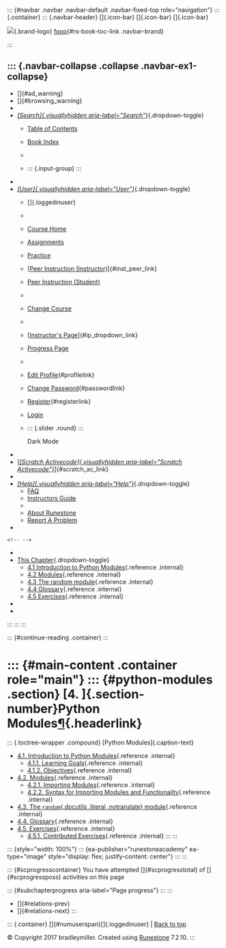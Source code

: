 ::: {#navbar .navbar .navbar-default .navbar-fixed-top role="navigation"}
::: {.container}
::: {.navbar-header}
[]{.icon-bar} []{.icon-bar} []{.icon-bar}

<div>

[![](../_static/img/RAIcon.png)](/runestone/default/user/login){.brand-logo}
[fopp](../index.html){#rs-book-toc-link .navbar-brand}

</div>
:::

::: {.navbar-collapse .collapse .navbar-ex1-collapse}
-   
-   []{#ad_warning}
-   []{#browsing_warning}
-   
-   [*[Search]{.visuallyhidden
    aria-label="Search"}*](#){.dropdown-toggle}
    -   [Table of Contents](../index.html)

    -   [Book Index](../genindex.html)

    -   

    -   ::: {.input-group}
        :::
-   
-   [*[User]{.visuallyhidden aria-label="User"}*](#){.dropdown-toggle}
    -   []{.loggedinuser}

    -   

    -   [Course Home](/ns/course/index)

    -   [Assignments](/assignment/student/chooseAssignment)

    -   [Practice](/runestone/assignments/practice)

    -   [[Peer Instruction
        (Instructor)](/runestone/peer/instructor.html)]{#inst_peer_link}

    -   [Peer Instruction (Student)](/runestone/peer/student.html)

    -   

    -   [Change Course](/runestone/default/courses)

    -   

    -   [[Instructor\'s
        Page](/runestone/admin/index)]{#ip_dropdown_link}

    -   [Progress Page](/runestone/dashboard/studentreport)

    -   

    -   [Edit Profile](/runestone/default/user/profile){#profilelink}

    -   [Change
        Password](/runestone/default/user/change_password){#passwordlink}

    -   [Register](/runestone/default/user/register){#registerlink}

    -   [Login](#)

    -   ::: {.slider .round}
        :::

        Dark Mode
-   
-   [[*[Scratch Activecode]{.visuallyhidden
    aria-label="Scratch Activecode"}*](javascript:runestoneComponents.popupScratchAC())]{#scratch_ac_link}
-   
-   [*[Help]{.visuallyhidden aria-label="Help"}*](#){.dropdown-toggle}
    -   [FAQ](http://runestoneinteractive.org/pages/faq.html)
    -   [Instructors Guide](https://guide.runestone.academy)
    -   
    -   [About Runestone](http://runestoneinteractive.org)
    -   [Report A
        Problem](/runestone/default/reportabug?course=fopp&page=toctree)
-   

```{=html}
<!-- -->
```
-   
-   [This Chapter](../index.html){.dropdown-toggle}
    -   [4.1 Introduction to Python
        Modules](intro-PythonModules.html){.reference .internal}
    -   [4.2 Modules](intro-ModulesandGettingHelp.html){.reference
        .internal}
    -   [4.3 The random module](Therandommodule.html){.reference
        .internal}
    -   [4.4 Glossary](Glossary.html){.reference .internal}
    -   [4.5 Exercises](Exercises.html){.reference .internal}
-   
-   
:::
:::
:::

::: {#continue-reading .container}
:::

::: {#main-content .container role="main"}
::: {#python-modules .section}
[4. ]{.section-number}Python Modules[¶](#python-modules "Permalink to this heading"){.headerlink}
=================================================================================================

::: {.toctree-wrapper .compound}
[Python Modules]{.caption-text}

-   [4.1. Introduction to Python
    Modules](intro-PythonModules.html){.reference .internal}
    -   [4.1.1. Learning
        Goals](intro-PythonModules.html#learning-goals){.reference
        .internal}
    -   [4.1.2.
        Objectives](intro-PythonModules.html#objectives){.reference
        .internal}
-   [4.2. Modules](intro-ModulesandGettingHelp.html){.reference
    .internal}
    -   [4.2.1. Importing
        Modules](intro-ModulesandGettingHelp.html#importing-modules){.reference
        .internal}
    -   [4.2.2. Syntax for Importing Modules and
        Functionality](intro-ModulesandGettingHelp.html#syntax-for-importing-modules-and-functionality){.reference
        .internal}
-   [4.3. The `random`{.docutils .literal .notranslate}
    module](Therandommodule.html){.reference .internal}
-   [4.4. Glossary](Glossary.html){.reference .internal}
-   [4.5. Exercises](Exercises.html){.reference .internal}
    -   [4.5.1. Contributed
        Exercises](Exercises.html#contributed-exercises){.reference
        .internal}
:::
:::

::: {style="width: 100%"}
::: {ea-publisher="runestoneacademy" ea-type="image" style="display: flex; justify-content: center"}
:::
:::

::: {#scprogresscontainer}
You have attempted []{#scprogresstotal} of []{#scprogressposs}
activities on this page

::: {#subchapterprogress aria-label="Page progress"}
:::
:::

-   [[](../Debugging/Exercises.html)]{#relations-prev}
-   [[](intro-PythonModules.html)]{#relations-next}
:::

::: {.container}
[]{#numuserspan}[]{.loggedinuser} \| [Back to top](#)

© Copyright 2017 bradleymiller. Created using
[Runestone](http://runestoneinteractive.org/) 7.2.10.
:::
